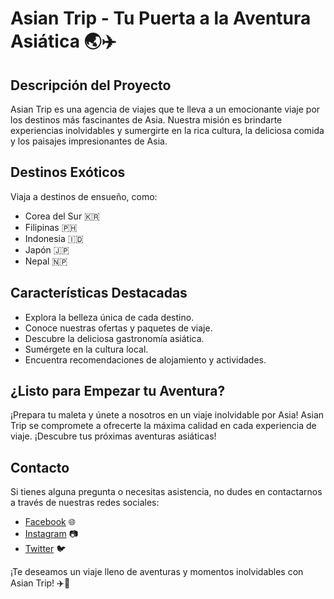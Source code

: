 # Asian Trip - Tu Puerta a la Aventura Asiática 🌏✈️

## Descripción del Proyecto

Asian Trip es una agencia de viajes que te lleva a un emocionante viaje por los destinos más fascinantes de Asia. Nuestra misión es brindarte experiencias inolvidables y sumergirte en la rica cultura, la deliciosa comida y los paisajes impresionantes de Asia.

## Destinos Exóticos

Viaja a destinos de ensueño, como:

- Corea del Sur 🇰🇷
- Filipinas 🇵🇭
- Indonesia 🇮🇩
- Japón 🇯🇵
- Nepal 🇳🇵

## Características Destacadas

- Explora la belleza única de cada destino.
- Conoce nuestras ofertas y paquetes de viaje.
- Descubre la deliciosa gastronomía asiática.
- Sumérgete en la cultura local.
- Encuentra recomendaciones de alojamiento y actividades.

## ¿Listo para Empezar tu Aventura?

¡Prepara tu maleta y únete a nosotros en un viaje inolvidable por Asia! Asian Trip se compromete a ofrecerte la máxima calidad en cada experiencia de viaje. ¡Descubre tus próximas aventuras asiáticas!

## Contacto

Si tienes alguna pregunta o necesitas asistencia, no dudes en contactarnos a través de nuestras redes sociales:

- [Facebook](https://www.facebook.com/AsianTrip/) 🌐
- [Instagram](https://www.instagram.com/AsianTrip/) 📷
- [Twitter](https://www.twitter.com/AsianTrip/) 🐦

¡Te deseamos un viaje lleno de aventuras y momentos inolvidables con Asian Trip! ✈️🌴
